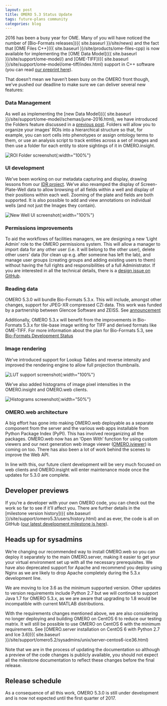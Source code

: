 ```yaml
---
layout: post
title: OMERO 5.3 Status Update
tags: future-plans community
categories: blog
---
```


2016 has been a busy year for OME. Many of you will have noticed the number of
[Bio-Formats releases]({{ site.baseurl }}/site/news) and the fact
that [OME Files C++]({{ site.baseurl }}/site/products/ome-files-cpp)
is now available for implementing the
[OME Data Model]({{ site.baseurl }}/site/support/ome-model/) and
[OME-TIFF]({{ site.baseurl }}/site/support/ome-model/ome-tiff/index.html)
support in C++ software (you can read [our preprint here](https://biorxiv.org/content/early/2016/11/19/088740)).

That doesn’t mean we haven’t been busy on the OMERO front though, we’ve pushed
our deadline to make sure we can deliver several new features:

### Data Management

As well as implementing the [new Data Model]({{ site.baseurl }}/site/support/ome-model/schemas/june-2016.html),
we have introduced the Folders feature discussed in a
[previous post](http://blog.openmicroscopy.org/data-model/future-plans/2016/05/23/folders-upcoming/).
Folders will allow you to organize your images’ ROIs into a hierarchical
structure so that, for example, you can sort cells into phenotypes or assign
ontology terms to them, or use an analysis script to track entities across a
set of images and then use a folder for each entity to store sightings of it
in OMERO.insight.

![ROI Folder screenshot](/images/ROI-Folder-Insight.png){:width="100%"}

### UI development

We’ve been working on our metadata capturing and display, drawing lessons from
our [IDR project](http://idr.openmicroscopy.org). We’ve also revamped the
display of Screen-Plate-Well data to allow browsing of all fields within a
well and display of their positions within each well. Zooming of the plate and
fields are both supported. It is also possible to add and view annotations on
individual wells (and not just the Images they contain).

![New Well UI screenshot](/images/grid_view.png){:width="100%"}

### Permissions improvements

To aid the workflows of facilities managers, we are designing a new ‘Light
Admin’ role to the OMERO permissions system. This will allow a manager to
import data for any other user (i.e. it will belong to the other user), delete
other users’ data (for clean up e.g. after someone has left the lab), and
manage user groups (creating groups and adding existing users to them) without
having the full rights and responsibilities of a full Administrator. If you
are interested in all the technical details, there is a
[design issue on GitHub](https://github.com/openmicroscopy/design/issues/62).

### Reading data

OMERO 5.3.0 will bundle Bio-Formats 5.3.x. This will include,
amongst other changes, support for JPEG-XR compressed CZI data. 
This work was funded by a partnership between Glencoe Software and ZEISS. 
See [announcement](https://www.glencoesoftware.com/pressreleases/2016-08-30-glencoe-software-zeiss-partner-open-source-file-reader-whole-slide.html)

Additionally, OMERO 5.3.x will benefit from the improvements in Bio-Formats 5.3.x
for tile-base image writing for TIFF and derived formats like OME-TIFF.
For more information about the plan for Bio-Formats 5.3, see [Bio-Formats Development Status](http://blog.openmicroscopy.org/data-model/future-plans/2016/11/01/bf-status/)

### Image rendering

We’ve introduced support for Lookup Tables and reverse intensity and improved
the rendering engine to allow full projection thumbnails.

![LUT support screenshot](/images/LUT.png){:width="100%"}

We’ve also added histograms of image pixel intensities in the OMERO.insight
and OMERO.web clients.

![Histograms screenshot](/images/histograms.png){:width="50%"}

### OMERO.web architecture

A big effort has gone into making OMERO.web deployable as a separate component
from the server and the various web apps installable from Python Package Index
(PyPI). This has involved reorganizing all the packages. OMERO.web now has an
‘Open With’ function for using custom viewers and our next generation web
image viewer ([OMERO.iviewer](https://github.com/ome/omero-iviewer)) is coming
on too. There has also been a lot of work behind the scenes to improve the Web
API.

In line with this, our future client development will be very much focused on
web clients and OMERO.insight will enter maintenance mode once the updates for
5.3.0 are complete.

## Developer previews

If you’re a developer with your own OMERO code, you can check out the work so
far to see if it’ll affect you. There are further details in the
[milestone version history]({{ site.baseurl }}/site/support/omero5.3/users/history.html)
and as ever, the code is all on GitHub ([our latest development milestone is here](https://github.com/openmicroscopy/openmicroscopy/releases/tag/v5.3.0-m6)).

## Heads up for sysadmins

We’re changing our recommended way to install OMERO.web so you can deploy it
separately to the main OMERO.server, making it easier to get your your virtual
environment set up with all the necessary prerequisites. We have also
deprecated support for Apache and recommend you deploy using Nginx as we are
likely to drop Apache completely during the 5.3.x development line.

We are moving to Ice 3.6 as the minimum supported version. Other updates to
version requirements include Python 2.7 but we will continue to support Java
1.7 for OMERO 5.3.x, as we are aware that upgrading to 1.8 would be
incompatible with current MATLAB distributions.

With the requirements changes mentioned above, we are also considering no longer
deploying and building OMERO on CentOS 6 to reduce our testing matrix.
It will still be possible to use OMERO on CentOS 6 with the minimum 
requirements.
See [OMERO.server installation on CentOS 6 with Python 2.7 and Ice 3.6]({{ site.baseurl }}/site/support/omero5.2/sysadmins/unix/server-centos6-ice36.html)

Note that we are in the process of updating the documentation so although a
preview of the code changes is publicly available, you should not expect all
the milestone documentation to reflect these changes before the final release.

## Release schedule

As a consequence of all this work, OMERO 5.3.0 is still under development and
is now not expected until the first quarter of 2017.
